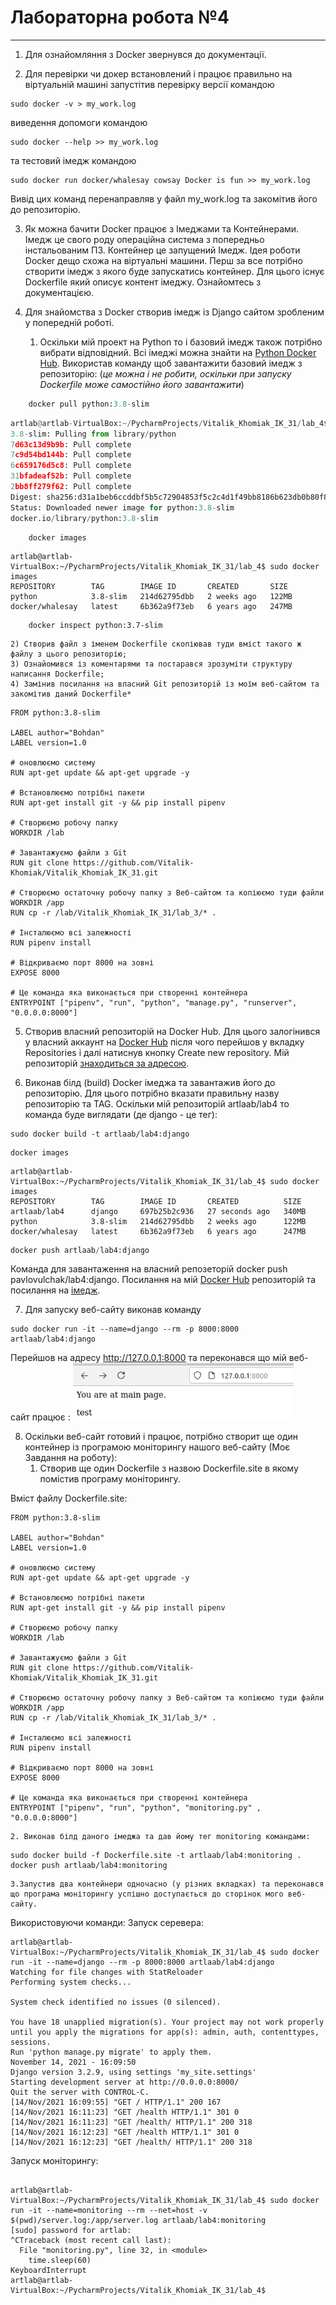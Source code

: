 # Лабораторна робота №4
---

1. Для ознайомляння з Docker звернувся до документації.

2. Для перевірки чи докер встановлений і працює правильно на віртуальній машині запустітив перевірку версії командою 

```text
sudo docker -v > my_work.log 
```

виведення допомоги командою 

```text
sudo docker --help >> my_work.log 
```

та тестовий імедж командою 

```text
sudo docker run docker/whalesay cowsay Docker is fun >> my_work.log 
```

Вивід цих команд перенаправляв у файл my_work.log та закомітив його до репозиторію.

3. Як можна бачити Docker працює з Імеджами та Контейнерами. Імедж це свого роду операційна система з попередньо інстальованим ПЗ. Контейнер це запущений Імедж. Ідея роботи Docker дещо схожа на віртуальні машини. Перш за все потрібно створити імедж з якого буде запускатись контейнер. Для цього існує Dockerfile який описує контент імеджу. Ознайомтесь з документацією.

4. Для знайомства з Docker створив імедж із Django сайтом зробленим у попередній роботі.
    1) Оскільки мій проект на Python то і базовий імедж також потрібно вибрати відповідний. Всі імеджі можна знайти на [Python Docker Hub](https://hub.docker.com/_/python). Використав команду щоб завантажити базовий імедж з репозиторію: (_це можна і не робити, оскільки при запуску Dockerfile може самостійно його завантажити_)
    

```python
    docker pull python:3.8-slim
```


```python
artlab@artlab-VirtualBox:~/PycharmProjects/Vitalik_Khomiak_IK_31/lab_4$ sudo docker pull python:3.8-slim
3.8-slim: Pulling from library/python
7d63c13d9b9b: Pull complete 
7c9d54bd144b: Pull complete 
6c659176d5c8: Pull complete 
31bfadeaf52b: Pull complete 
2bb8ff279f62: Pull complete 
Digest: sha256:d31a1beb6ccddbf5b5c72904853f5c2c4d1f49bb8186b623db0b80f8c37b5899
Status: Downloaded newer image for python:3.8-slim
docker.io/library/python:3.8-slim

```


```text
    docker images
```

```text
artlab@artlab-VirtualBox:~/PycharmProjects/Vitalik_Khomiak_IK_31/lab_4$ sudo docker images
REPOSITORY        TAG        IMAGE ID       CREATED       SIZE
python            3.8-slim   214d62795dbb   2 weeks ago   122MB
docker/whalesay   latest     6b362a9f73eb   6 years ago   247MB
```

```text
    docker inspect python:3.7-slim
```

    2) Створив файл з іменем Dockerfile скопіював туди вмісt такого ж файлу з цього репозиторію;
    3) Ознайомився із коментарями та постарався зрозуміти структуру написання Dockerfile;
    4) Замінив посилання на власний Git репозиторій із моїм веб-сайтом та закомітив даний Dockerfile*

```text
FROM python:3.8-slim

LABEL author="Bohdan"
LABEL version=1.0

# оновлюємо систему
RUN apt-get update && apt-get upgrade -y

# Встановлюємо потрібні пакети
RUN apt-get install git -y && pip install pipenv

# Створюємо робочу папку
WORKDIR /lab

# Завантажуємо файли з Git
RUN git clone https://github.com/Vitalik-Khomiak/Vitalik_Khomiak_IK_31.git

# Створюємо остаточну робочу папку з Веб-сайтом та копіюємо туди файли
WORKDIR /app
RUN cp -r /lab/Vitalik_Khomiak_IK_31/lab_3/* .

# Інсталюємо всі залежності
RUN pipenv install

# Відкриваємо порт 8000 на зовні
EXPOSE 8000

# Це команда яка виконається при створенні контейнера
ENTRYPOINT ["pipenv", "run", "python", "manage.py", "runserver", "0.0.0.0:8000"]
```

5. Створив власний репозиторій на Docker Hub. Для цього залогінився у власний аккаунт на [Docker Hub](https://hub.docker.com) після чого перейшов у вкладку Repositories і далі натиснув кнопку Create new repository. Мій репозиторій [знаходиться за адресою](https://hub.docker.com/repository/docker/artlaab/lab4).

6. Виконав білд (build) Docker імеджа та завантажив його до репозиторію. Для цього потрібно вказати правильну назву репозиторію та TAG. Оскільки мій репозиторій artlaab/lab4 то команда буде виглядати (де django - це тег): 

```text
sudo docker build -t artlaab/lab4:django
```

```text
docker images
```

```text
artlab@artlab-VirtualBox:~/PycharmProjects/Vitalik_Khomiak_IK_31/lab_4$ sudo docker images
REPOSITORY        TAG        IMAGE ID       CREATED          SIZE
artlaab/lab4      django     697b25b2c936   27 seconds ago   340MB
python            3.8-slim   214d62795dbb   2 weeks ago      122MB
docker/whalesay   latest     6b362a9f73eb   6 years ago      247MB
```

```python
docker push artlaab/lab4:django
```
Команда для завантаження на власний репозеторій docker push pavlovulchak/lab4:django.
Посилання на мій [Docker Hub](https://cloud.docker.com/repository/registry-1.docker.io/pavlovulchak/lab4) репозиторій та посилання на [імедж](https://hub.docker.com/layers/177264340/artlaab/lab4/django/images/sha256-09e787a5e91bd4267eb949a9ed0c58a42319d12d3478582332e16def0104af5b?context=repo).


7. Для запуску веб-сайту виконав команду 

```text
sudo docker run -it --name=django --rm -p 8000:8000 artlaab/lab4:django
```

Перейшов на адресу http://127.0.0.1:8000 та переконався що мій веб-сайт працює :
![Task7](https://github.com/Vitalik-Khomiak/Vitalik_Khomiak_IK_31/blob/main/lab_4/localhost.png)


8. Оскільки веб-сайт готовий і працює, потрібно створит ще один контейнер із програмою моніторингу нашого веб-сайту (Моє Завдання на роботу):
    1. Створив ще один Dockerfile з назвою Dockerfile.site в якому помістив програму моніторингу.


Вміст файлу Dockerfile.site:
```text
FROM python:3.8-slim

LABEL author="Bohdan"
LABEL version=1.0

# оновлюємо систему
RUN apt-get update && apt-get upgrade -y

# Встановлюємо потрібні пакети
RUN apt-get install git -y && pip install pipenv

# Створюємо робочу папку
WORKDIR /lab

# Завантажуємо файли з Git
RUN git clone https://github.com/Vitalik-Khomiak/Vitalik_Khomiak_IK_31.git

# Створюємо остаточну робочу папку з Веб-сайтом та копіюємо туди файли
WORKDIR /app
RUN cp -r /lab/Vitalik_Khomiak_IK_31/lab_3/* .

# Інсталюємо всі залежності
RUN pipenv install

# Відкриваємо порт 8000 на зовні
EXPOSE 8000

# Це команда яка виконається при створенні контейнера
ENTRYPOINT ["pipenv", "run", "python", "monitoring.py" , "0.0.0.0:8000"]
```

    2. Виконав білд даного імеджа та дав йому тег monitoring командами:

```text
sudo docker build -f Dockerfile.site -t artlaab/lab4:monitoring .
docker push artlaab/lab4:monitoring
```

    3.Запустив два контейнери одночасно (у різних вкладках) та переконався що програма моніторингу успішно доступається до сторінок мого веб-сайту.
Використовуючи команди:
Запуск серевера: 

```text
artlab@artlab-VirtualBox:~/PycharmProjects/Vitalik_Khomiak_IK_31/lab_4$ sudo docker run -it --name=django --rm -p 8000:8000 artlaab/lab4:django
Watching for file changes with StatReloader
Performing system checks...

System check identified no issues (0 silenced).

You have 18 unapplied migration(s). Your project may not work properly until you apply the migrations for app(s): admin, auth, contenttypes, sessions.
Run 'python manage.py migrate' to apply them.
November 14, 2021 - 16:09:50
Django version 3.2.9, using settings 'my_site.settings'
Starting development server at http://0.0.0.0:8000/
Quit the server with CONTROL-C.
[14/Nov/2021 16:09:55] "GET / HTTP/1.1" 200 167
[14/Nov/2021 16:11:23] "GET /health HTTP/1.1" 301 0
[14/Nov/2021 16:11:23] "GET /health/ HTTP/1.1" 200 318
[14/Nov/2021 16:12:23] "GET /health HTTP/1.1" 301 0
[14/Nov/2021 16:12:23] "GET /health/ HTTP/1.1" 200 318

```

Запуск моніторингу:
```text

artlab@artlab-VirtualBox:~/PycharmProjects/Vitalik_Khomiak_IK_31/lab_4$ sudo docker run -it --name=monitoring --rm --net=host -v $(pwd)/server.log:/app/server.log artlaab/lab4:monitoring
[sudo] password for artlab:     
^CTraceback (most recent call last):
  File "monitoring.py", line 32, in <module>
    time.sleep(60)
KeyboardInterrupt
artlab@artlab-VirtualBox:~/PycharmProjects/Vitalik_Khomiak_IK_31/lab_4$ 

```

